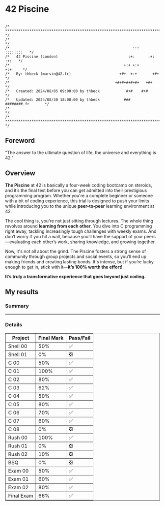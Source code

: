 <h1> 42 Piscine</h1>

<pre><code>            
/* ************************************************************************** */
/*                                                                            */
/*                                                        :::      ::::::::   */
/*   42 Piscine (London)                                :+:      :+:    :+:   */
/*                                                    +:+ +:+         +:+     */
/*   By: thbeck (marvin@42.fr)                      +#+  +:+       +#+        */
/*                                                +#+#+#+#+#+   +#+           */
/*   Created: 2024/08/05 09:00:00 by thbeck            #+#    #+#             */
/*   Updated: 2024/08/30 18:00:00 by thbeck           ###   ########.fr       */
/*                                                                            */
/* ************************************************************************** */
</code></pre>

## Foreword
<p>"The answer to the ultimate question of life, the universe and everything is 42."</p>

## Overview

<b>The Piscine</b> at 42 is basically a four-week coding bootcamp on steroids, and it’s the final test before you can get admitted into their prestigious programming program. Whether you're a complete beginner or someone with a bit of coding experience, this trial is designed to push your limits while introducing you to the unique <b>peer-to-peer</b> learning environment at 42.

The cool thing is, you're not just sitting through lectures. The whole thing revolves around <b>learning from each other</b>. You dive into C programming right away, tackling increasingly tough challenges with weekly exams. And don’t worry if you hit a wall, because you’ll have the support of your peers—evaluating each other’s work, sharing knowledge, and growing together.

Now, it's not all about the grind. The Piscine fosters a strong sense of community through group projects and social events, so you’ll end up making friends and creating lasting bonds. It's intense, but if you’re lucky enough to get in, stick with it—<b>it’s 100% worth the effort!</b>

<b>It’s truly a transformative experience that goes beyond just coding.</b>

## My results
<h3>Summary</h3>
<table border="1"></table>
<h3>Details</h3>
<table border="1">
	<tr>
		<th>Project</th>
		<th>Final Mark</th>
		<th>Pass/Fail</th>
	</tr>
	<tr>
		<td>Shell 00</td>
		<td>50%</td>
		<td>✅</td>
	</tr>
	<tr>
		<td>Shell 01</td>
		<td>0%</td>
		<td>❎</td>
	</tr>
	<tr>
		<td>C 00</td>
		<td>50%</td>
		<td>✅</td>
	</tr>
	<tr>
		<td>C 01</td>
		<td>100%</td>
		<td>✅</td>
	</tr>
	<tr>
		<td>C 02</td>
		<td>80%</td>
		<td>✅</td>
	</tr>
	<tr>
		<td>C 03</td>
		<td>62%</td>
		<td>✅</td>
	</tr>
	<tr>
		<td>C 04</td>
		<td>50%</td>
		<td>✅</td>
	</tr>
	<tr>
		<td>C 05</td>
		<td>80%</td>
		<td>✅</td>
	</tr>
	<tr>
		<td>C 06</td>
		<td>70%</td>
		<td>✅</td>
	</tr>
	<tr>
		<td>C 07</td>
		<td>60%</td>
		<td>✅</td>
	</tr>
	<tr>
		<td>C 08</td>
		<td>0%</td>
		<td>❎</td>
	</tr>
	<tr>
		<td>Rush 00</td>
		<td>100%</td>
		<td>✅</td>
	</tr>
	<tr>
		<td>Rush 01</td>
		<td>0%</td>
		<td>❎</td>
	</tr>
	<tr>
		<td>Rush 02</td>
		<td>10%</td>
		<td>❎</td>
	</tr>
	<tr>
		<td>BSQ</td>
		<td>0%</td>
		<td>❎</td>
	</tr>
	<tr>
		<td>Exam 00</td>
		<td>50%</td>
		<td>✅</td>
	</tr>
	<tr>
		<td>Exam 01</td>
		<td>60%</td>
		<td>✅</td>
	</tr>
	<tr>
		<td>Exam 02</td>
		<td>80%</td>
		<td>✅</td>
	</tr>
	<tr>
		<td>Final Exam</td>
		<td>66%</td>
		<td>✅</td>
	</tr>
</table>
